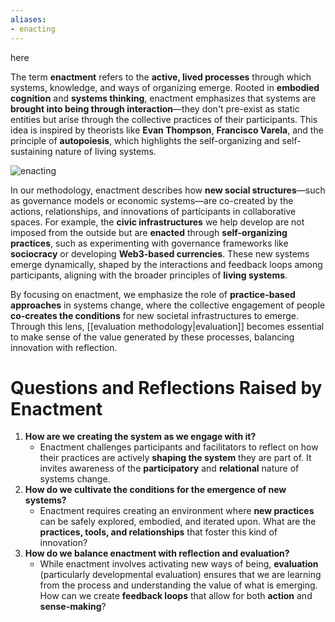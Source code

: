 ```yaml
---
aliases:
- enacting
---
```


here


The term **enactment** refers to the **active, lived processes** through which systems, knowledge, and ways of organizing emerge. Rooted in **embodied cognition** and **systems thinking**, enactment emphasizes that systems are **brought into being through interaction**—they don't pre-exist as static entities but arise through the collective practices of their participants. This idea is inspired by theorists like **Evan Thompson**, **Francisco Varela**, and the principle of **autopoiesis**, which highlights the self-organizing and self-sustaining nature of living systems.

![enacting](enacting.png)

In our methodology, enactment describes how **new social structures**—such as governance models or economic systems—are co-created by the actions, relationships, and innovations of participants in collaborative spaces. For example, the **civic infrastructures** we help develop are not imposed from the outside but are **enacted** through **self-organizing practices**, such as experimenting with governance frameworks like **sociocracy** or developing **Web3-based currencies**. These new systems emerge dynamically, shaped by the interactions and feedback loops among participants, aligning with the broader principles of **living systems**.

By focusing on enactment, we emphasize the role of **practice-based approaches** in systems change, where the collective engagement of people **co-creates the conditions** for new societal infrastructures to emerge. Through this lens, [[evaluation methodology|evaluation]] becomes essential to make sense of the value generated by these processes, balancing innovation with reflection.

# Questions and Reflections Raised by Enactment

1. **How are we creating the system as we engage with it?**
   - Enactment challenges participants and facilitators to reflect on how their practices are actively **shaping the system** they are part of. It invites awareness of the **participatory** and **relational** nature of systems change.
2. **How do we cultivate the conditions for the emergence of new systems?**
   - Enactment requires creating an environment where **new practices** can be safely explored, embodied, and iterated upon. What are the **practices, tools, and relationships** that foster this kind of innovation?
3. **How do we balance enactment with reflection and evaluation?**
   - While enactment involves activating new ways of being, **evaluation** (particularly developmental evaluation) ensures that we are learning from the process and understanding the value of what is emerging. How can we create **feedback loops** that allow for both **action** and **sense-making**?

